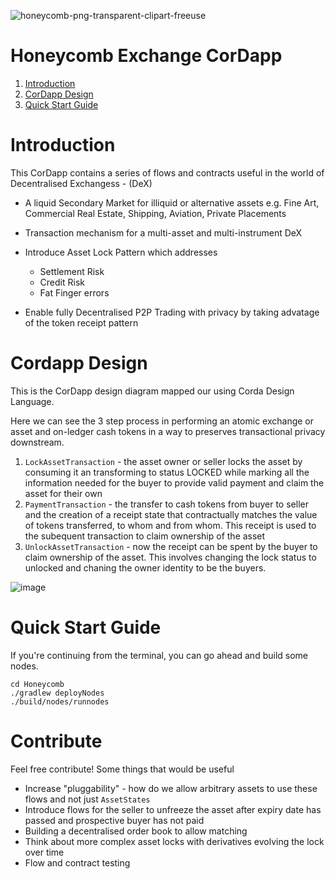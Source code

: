 ![honeycomb-png-transparent-clipart-freeuse](https://user-images.githubusercontent.com/40205361/70325973-3e884600-182b-11ea-9977-692f9bc1dbfd.png)

# Honeycomb Exchange CorDapp

1. [Introduction](#introduction)
2. [CorDapp Design](#CorDapp-Design)
2. [Quick Start Guide](#quick-start-guide)

# Introduction

This CorDapp contains a series of flows and contracts useful in the world of Decentralised Exchangess - (DeX)

   - A liquid Secondary Market for illiquid or alternative assets e.g. Fine Art, Commercial Real Estate, Shipping, Aviation, Private Placements
   - Transaction mechanism for a multi-asset and multi-instrument DeX
   - Introduce Asset Lock Pattern which addresses
    
        - Settlement Risk
        - Credit Risk 
        - Fat Finger errors
        
   - Enable fully Decentralised P2P Trading with privacy by taking advatage of the token receipt pattern
      
# Cordapp Design 

This is the CorDapp design diagram mapped our using Corda Design Language. 

Here we can see the 3 step process in performing an atomic exchange or asset and on-ledger cash tokens in a way to preserves transactional privacy downstream.

1. `LockAssetTransaction` - the asset owner or seller locks the asset by consuming it an transforming to status LOCKED while marking all the information needed for the buyer to provide valid payment and claim the asset for their own
2. `PaymentTransaction` - the transfer to cash tokens from  buyer to seller and the creation of a receipt state that contractually matches the value of tokens transferred,  to whom and from whom. This receipt is used to the subequent transaction to claim ownership of the asset
3. `UnlockAssetTransaction` - now the receipt can be spent by the buyer to claim ownership of the asset. This involves changing the lock status to unlocked and chaning the owner identity to be the buyers.

![image](https://user-images.githubusercontent.com/40205361/70395623-6bd61f00-19f8-11ea-9779-960e489be7f8.png)


# Quick Start Guide

If you're continuing from the terminal, you can go ahead and build some nodes.

```
cd Honeycomb
./gradlew deployNodes
./build/nodes/runnodes
```

# Contribute

Feel free contribute! Some things that would be useful

- Increase "pluggability" - how do we allow arbitrary assets to use these flows and not just `AssetStates`
- Introduce flows for the seller to unfreeze the asset after expiry date has passed and prospective buyer has not paid
- Building a decentralised order book to allow matching
- Think about more complex asset locks with derivatives evolving the lock over time
- Flow and contract testing



